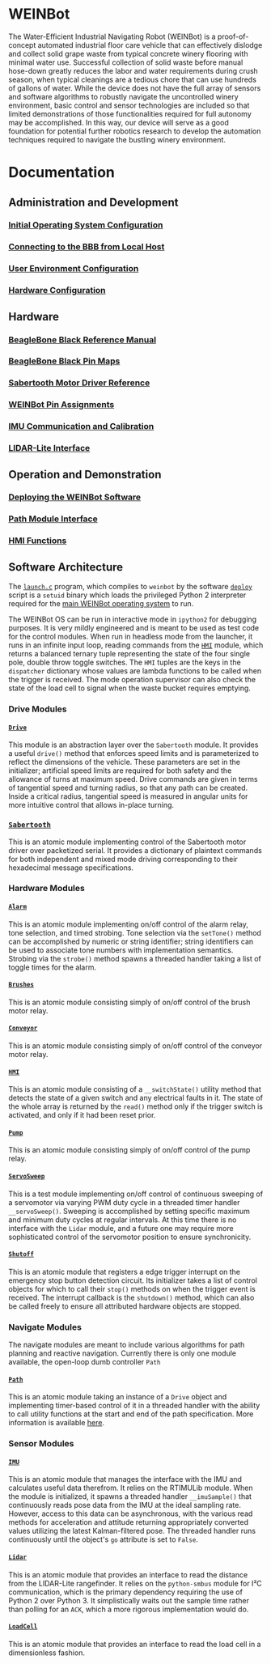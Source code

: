 # WEINBot
The Water-Efficient Industrial Navigating Robot (WEINBot) is a proof-of-concept automated industrial floor care vehicle that can effectively dislodge and collect solid grape waste from typical concrete winery flooring with minimal water use.
Successful collection of solid waste before manual hose-down greatly reduces the labor and water requirements during crush season, when typical cleanings are a tedious chore that can use hundreds of gallons of water.
While the device does not have the full array of sensors and software algorithms to robustly navigate the uncontrolled winery environment, basic control and sensor technologies are included so that limited demonstrations of those functionalities required for full autonomy may be accomplished.
In this way, our device will serve as a good foundation for potential further robotics research to develop the automation techniques required to navigate the bustling winery environment.

# Documentation
## Administration and Development
### [Initial Operating System Configuration](docs/os_config.md)
### [Connecting to the BBB from Local Host](docs/connecting.md)
### [User Environment Configuration](docs/user_config.md)
### [Hardware Configuration](docs/hardware_config.md)

## Hardware
### [BeagleBone Black Reference Manual](docs/BBB_SRM.pdf)
### [BeagleBone Black Pin Maps](docs/pinmaps.md)
### [Sabertooth Motor Driver Reference](docs/Sabertooth2x60.pdf)
### [WEINBot Pin Assignments](docs/pinout.md)
### [IMU Communication and Calibration](docs/imu.md)
### [LIDAR-Lite Interface](docs/lidar.md)

## Operation and Demonstration
### [Deploying the WEINBot Software](docs/deploy.md)
### [Path Module Interface](docs/path.md)
### [HMI Functions](docs/demos.md)

## Software Architecture
The [`launch.c`](src/launch.c) program, which compiles to `weinbot` by the software [`deploy`](bin/deploy) script is a `setuid` binary which loads the privileged Python 2 interpreter required for the [main WEINBot operating system](src/weinbot.py) to run.

The WEINBot OS can be run in interactive mode in `ipython2` for debugging purposes.
It is very mildly engineered and is meant to be used as test code for the control modules.
When run in headless mode from the launcher, it runs in an infinite input loop, reading commands from the [`HMI`](src/Hardware/HMI.py) module, which returns a balanced ternary tuple representing the state of the four single pole, double throw toggle switches.
The `HMI` tuples are the keys in the `dispatcher` dictionary whose values are lambda functions to be called when the trigger is received.
The mode operation supervisor can also check the state of the load cell to signal when the waste bucket requires emptying.

### Drive Modules
#### [`Drive`](src/Drive/Drive.py)
This module is an abstraction layer over the `Sabertooth` module.
It provides a useful `drive()` method that enforces speed limits and is parameterized to reflect the dimensions of the vehicle.
These parameters are set in the initializer; artificial speed limits are required for both safety and the allowance of turns at maximum speed.
Drive commands are given in terms of tangential speed and turning radius, so that any path can be created.
Inside a critical radius, tangential speed is measured in angular units for more intuitive control that allows in-place turning.

### [`Sabertooth`](src/Drive/Sabertooth/Sabertooth.py)
This is an atomic module implementing control of the Sabertooth motor driver over packetized serial.
It provides a dictionary of plaintext commands for both independent and mixed mode driving corresponding to their hexadecimal message specifications.

### Hardware Modules
#### [`Alarm`](src/Hardware/Alarm.py)
This is an atomic module implementing on/off control of the alarm relay, tone selection, and timed strobing.
Tone selection via the `setTone()` method can be accomplished by numeric or string identifier; string identifiers can be used to associate tone numbers with implementation semantics.
Strobing via the `strobe()` method spawns a threaded handler taking a list of toggle times for the alarm.

#### [`Brushes`](src/Hardware/Brushes.py)
This is an atomic module consisting simply of on/off control of the brush motor relay.

#### [`Conveyor`](src/Hardware/Conveyor.py)
This is an atomic module consisting simply of on/off control of the conveyor motor relay.

#### [`HMI`](src/Hardware/HMI.py)
This is an atomic module consisting of a `__switchState()` utility method that detects the state of a given switch and any electrical faults in it.
The state of the whole array is returned by the `read()` method only if the trigger switch is activated, and only if it had been reset prior.

#### [`Pump`](src/Hardware/Pump.py)
This is an atomic module consisting simply of on/off control of the pump relay.

#### [`ServoSweep`](src/Hardware/ServoSweep.py)
This is a test module implementing on/off control of continuous sweeping of a servomotor via varying PWM duty cycle in a threaded timer handler `__servoSweep()`.
Sweeping is accomplished by setting specific maximum and minimum duty cycles at regular intervals.
At this time there is no interface with the `Lidar` module, and a future one may require more sophisticated control of the servomotor position to ensure synchronicity.

#### [`Shutoff`](src/Hardware/Shutoff.py)
This is an atomic module that registers a edge trigger interrupt on the emergency stop button detection circuit.
Its initializer takes a list of control objects for which to call their `stop()` methods on when the trigger event is received.
The interrupt callback is the `shutdown()` method, which can also be called freely to ensure all attributed hardware objects are stopped.

### Navigate Modules
The navigate modules are meant to include various algorithms for path planning and reactive navigation.
Currently there is only one module available, the open-loop dumb controller `Path`

#### [`Path`](src/Navigate/Path/Path.py)
This is an atomic module taking an instance of a `Drive` object and implementing timer-based control of it in a threaded handler with the ability to call utility functions at the start and end of the path specification.
More information is available [here](docs/path.md).

### Sensor Modules
#### [`IMU`](src/Sensors/IMU.py)
This is an atomic module that manages the interface with the IMU and calculates useful data therefrom.
It relies on the RTIMULib module.
When the module is initialized, it spawns a threaded handler `__imuSample()` that continuously reads pose data from the IMU at the ideal sampling rate.
However, access to this data can be asynchronous, with the various read methods for acceleration and attitude returning appropriately converted values utilizing the latest Kalman-filtered pose.
The threaded handler runs continuously until the object's `go` attribute is set to `False`.

#### [`Lidar`](src/Sensors/Lidar.py)
This is an atomic module that provides an interface to read the distance from the LIDAR-Lite rangefinder.
It relies on the `python-smbus` module for I²C communication, which is the primary dependency requiring the use of Python 2 over Python 3.
It simplistically waits out the sample time rather than polling for an `ACK`, which a more rigorous implementation would do.

#### [`LoadCell`](src/Sensors/LoadCell.py)
This is an atomic module that provides an interface to read the load cell in a dimensionless fashion.
